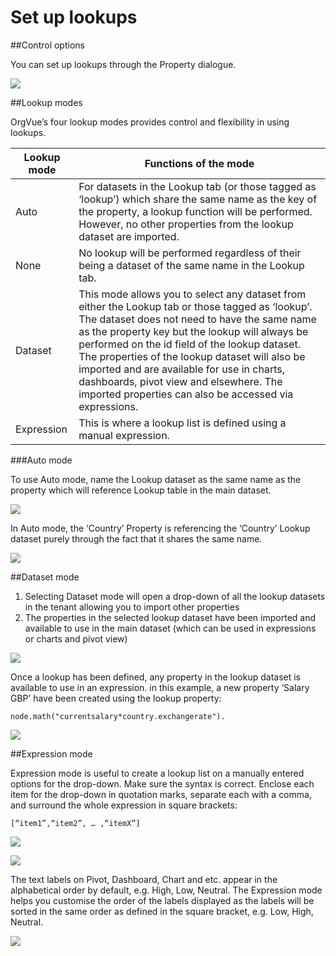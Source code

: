 # Set up lookups

##Control options

You can set up lookups through the Property dialogue.

![](A2-003.controloptions.png)

##Lookup modes

OrgVue’s four lookup modes provides control and flexibility in using lookups.

| Lookup mode | Functions of the mode|
| -- | -- |
| Auto  | For datasets in the Lookup tab (or those tagged as ‘lookup’) which share the same name as the key of the property, a lookup function will  be performed. However, no other properties from the lookup dataset are imported. |
| None| No lookup will be performed regardless of their being a dataset of the same name in the Lookup tab.|
| Dataset | This mode allows you to select any dataset from either the Lookup tab or those tagged as ‘lookup’. The dataset does not need to have the same name as the property key but the lookup will always be performed on the id field of the lookup dataset. The properties of the lookup dataset will also be imported and are available for use in charts, dashboards, pivot view and elsewhere. The imported properties can also be accessed via expressions. |
| Expression | This is where a lookup list is defined using a manual expression.|

###Auto mode

To use Auto mode, name the Lookup dataset as the same name as the property which will reference Lookup table in the main dataset.

![](A2-004.automode.png)


In Auto mode, the ‘Country’ Property is referencing the ‘Country’ Lookup dataset purely through the fact that it shares the same name.

![](A2-005.automode2.png)

##Dataset mode

1. Selecting Dataset mode will open a drop-down of all the lookup datasets in the tenant allowing you to import other properties
2. The properties in the selected lookup dataset have been imported and available to use in the main dataset (which can be used in expressions or charts and pivot view)

![](A2-006.datasetmode.png)

Once a lookup has been defined, any property in the lookup dataset is available to use in an expression. in this example, a new property ‘Salary GBP’ have been created using the lookup property: 

`node.math("currentsalary*country.exchangerate").`

![](A2-007.datasetmode2.png)

##Expression mode

Expression mode is useful to create a lookup list on a manually entered options for the drop-down. 
Make sure the syntax is correct. Enclose each item for the drop-down in quotation marks, separate each with a comma, and surround the whole expression in square brackets:

`[“item1”,“item2”, … ,“itemX”]`


![](A2-008.expmodeeditprop.png)


![](A2-009.expmode2.png)

The text labels on Pivot, Dashboard, Chart and etc. appear in the alphabetical order by default, e.g. High, Low, Neutral. The Expression mode helps you customise the order of the labels displayed as the labels will be sorted in the same order as defined in the square bracket, e.g. Low, High, Neutral. 

![](A2-010.expmode3.png)




